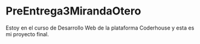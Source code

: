 # PreEntrega3MirandaOtero
Estoy en el curso de Desarrollo Web de la plataforma Coderhouse y esta es mi proyecto final.
